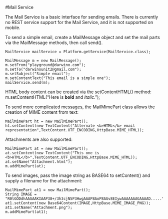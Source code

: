 #Mail Service

The Mail Service is a basic interface for sending emails. There is currently no REST service support for the Mail Service, and it is not supported on mobile.

To send a simple email, create a MailMessage object and set the mail parts via the MailMessage methods, then call send().

```
MailService mailService = Platform.getService(MailService.class);

MailMessage m = new MailMessage();
m.setFrom("playground@darwino.com");
m.setTo("darwinounit2@gmail.com");
m.setSubject("Simple email");
m.setContentText("This email is a simple one");
mailService.send(m);
```

HTML body content can be created via the setContentHTML() method:
m.setContentHTML(“Here is <b>bold</b> and <i>italic</i>.”);

To send more complicated messages, the MailMimePart class allows the creation of MIME content from text:
```
MailMimePart ht = new MailMimePart();
ht.setContent(new TextContent("Alternate <b>HTML</b> email representation",TextContent.UTF_ENCODING,HttpBase.MIME_HTML));
```


Attachments are also supported:
```
MailMimePart at = new MailMimePart();
at.setContent(new TextContent("This one is <b>HTML</b>",TextContent.UTF_ENCODING,HttpBase.MIME_HTML));
at.setName("Attachment.html");
m.addMimePart(at);
```

To send images, pass the image string as BASE64 to setContent() and supply a filename for the attachment:
 
```
MailMimePart at1 = new MailMimePart();
String IMAGE = "R0lGODdhAAGAAKIAAP38+/3h3cjN5P3HwgAAAP8AoP8AGv8EIywAAAAAAAGAAAAD.....";
at1.setContent(new Base64Content(IMAGE,HttpBase.MIME_IMAGE_PNG));
at1.setName("Attachment.png");
m.addMimePart(at1);
```


